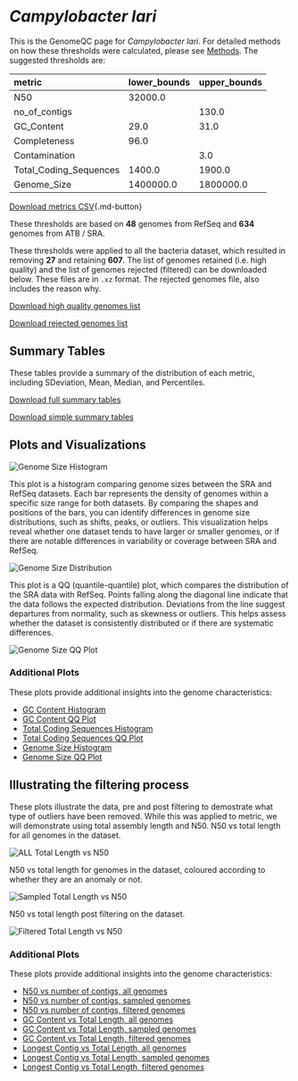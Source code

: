 # *Campylobacter lari*

This is the GenomeQC page for *Campylobacter lari*. For detailed methods on how these thresholds were calculated, please see [Methods](../../methods.md).
The suggested thresholds are: 

| metric                 | lower_bounds   | upper_bounds   |
|:-----------------------|:---------------|:---------------|
| N50                    | 32000.0        |                |
| no_of_contigs          |                | 130.0          |
| GC_Content             | 29.0           | 31.0           |
| Completeness           | 96.0           |                |
| Contamination          |                | 3.0            |
| Total_Coding_Sequences | 1400.0         | 1900.0         |
| Genome_Size            | 1400000.0      | 1800000.0      |

[Download metrics CSV](Campylobacter_lari_metrics.csv){.md-button}


These thresholds are based on **48** genomes from RefSeq and **634** genomes from ATB / SRA.

These thresholds were applied to all the bacteria dataset, which resulted in removing **27** and retaining **607**.
The list of genomes retained (i.e. high quality) and the list of genomes rejected (filtered) can be downloaded below. These files are in `.xz` format. The rejected genomes file, also includes the reason why.

[Download high quality genomes list](Campylobacter_lari_high_quality_genomes.csv.xz)


[Download rejected genomes list](Campylobacter_lari_filtered_out_genomes.csv.xz)



## Summary Tables
These tables provide a summary of the distribution of each metric, including SDeviation, Mean, Median, and Percentiles.

[Download full summary tables](summary.csv)

[Download simple summary tables](selected_summary.csv)

## Plots and Visualizations

![Genome Size Histogram](Genome_Size_refseq_histogram_kde.png)

This plot is a histogram comparing genome sizes between the SRA and RefSeq datasets. Each bar represents the density of genomes within a specific size range for both datasets. By comparing the shapes and positions of the bars, you can identify differences in genome size distributions, such as shifts, peaks, or outliers. This visualization helps reveal whether one dataset tends to have larger or smaller genomes, or if there are notable differences in variability or coverage between SRA and RefSeq.

![Genome Size Distribution](Genome_Size_refseq_histogram_kde.png)

This plot is a QQ (quantile-quantile) plot, which compares the distribution of the SRA data with RefSeq. Points falling along the diagonal line indicate that the data follows the expected distribution. Deviations from the line suggest departures from normality, such as skewness or outliers. This helps assess whether the dataset is consistently distributed or if there are systematic differences.

![Genome Size QQ Plot](Genome_Size_refseq_qqplot.png)

### Additional Plots

These plots provide additional insights into the genome characteristics:

- [GC Content Histogram](GC_Content_refseq_histogram_kde.png)
- [GC Content QQ Plot](GC_Content_refseq_qqplot.png)
- [Total Coding Sequences Histogram](Total_Coding_Sequences_refseq_histogram_kde.png)
- [Total Coding Sequences QQ Plot](Total_Coding_Sequences_refseq_qqplot.png)
- [Genome Size Histogram](Genome_Size_refseq_histogram_kde.png)
- [Genome Size QQ Plot](Genome_Size_refseq_qqplot.png)
## Illustrating the filtering process
These plots illustrate the data, pre and post filtering to demostrate what type of outliers have been removed. While this was applied to metric, we will demonstrate using total assembly length and N50.
N50 vs total length for all genomes in the dataset.

![ALL Total Length vs N50](Campylobacter_lari_all_total_length_N50.png)

N50 vs total length for genomes in the dataset, coloured according to whether they are an anomaly or not.

![Sampled Total Length vs N50](Campylobacter_lari_sample_total_length_N50.png)

N50 vs total length post filtering on the dataset.

![Filtered Total Length vs N50](Campylobacter_lari_filt_total_length_N50.png)

### Additional Plots

These plots provide additional insights into the genome characteristics:

- [N50 vs number of contigs, all genomes](Campylobacter_lari_all_N50_number.png)
- [N50 vs number of contigs, sampled genomes](Campylobacter_lari_sample_N50_number.png)
- [N50 vs number of contigs, filtered genomes](Campylobacter_lari_filt_N50_number.png)
- [GC Content vs Total Length, all genomes](Campylobacter_lari_all_total_length_GC_Content.png)
- [GC Content vs Total Length, sampled genomes](Campylobacter_lari_sample_total_length_GC_Content.png)
- [GC Content vs Total Length, filtered genomes](Campylobacter_lari_filt_total_length_GC_Content.png)
- [Longest Contig vs Total Length, all genomes](Campylobacter_lari_all_total_length_longest.png)
- [Longest Contig vs Total Length, sampled genomes](Campylobacter_lari_sample_total_length_longest.png)
- [Longest Contig vs Total Length, filtered genomes](Campylobacter_lari_filt_total_length_longest.png)
